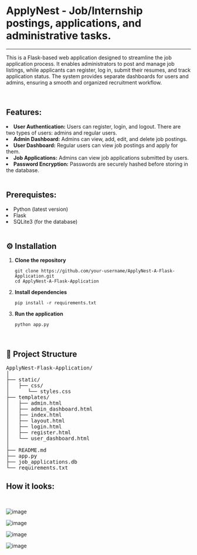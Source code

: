 <h1>ApplyNest - Job/Internship postings, applications, and administrative tasks.</h1>
<hr>
<p>This is a Flask-based web application designed to streamline the job application process. It enables administrators to post and manage job listings, while applicants can register, log in, submit their resumes, and track application status. The system provides separate dashboards for users and admins, ensuring a smooth and organized recruitment workflow.</p>
<br>
<h2>Features: </h2>
<li><b>User Authentication:</b> Users can register, login, and logout. There are two types of users: admins and regular users.</ul>
<li><b>Admin Dashboard:</b> Admins can view, add, edit, and delete job postings.</li>
<li><b>User Dashboard:</b> Regular users can view job postings and apply for them.</li>
<li><b>Job Applications:</b> Admins can view job applications submitted by users.</li>
<li><b>Password Encryption:</b> Passwords are securely hashed before storing in the database.</li>
<br>
<h2>Prerequistes: </h2>
<li>Python (latest version)</li>
<li>Flask</li>
<li>SQLite3 (for the database)</li>
<br>
<h2>⚙️ Installation</h2>

<ol>
  <li>
    <strong>Clone the repository</strong>
    <pre><code>git clone https://github.com/your-username/ApplyNest-A-Flask-Application.git
cd ApplyNest-A-Flask-Application</code></pre>
  </li>
  
  <li>
    <strong>Install dependencies</strong>
    <pre><code>pip install -r requirements.txt</code></pre>
  </li>
  
  <li>
    <strong>Run the application</strong>
    <pre><code>python app.py</code></pre>
  </li>
</ol>
<br>
<h2>📁 Project Structure</h2>
<pre>
ApplyNest-Flask-Application/
│
├── static/
│   ├── css/
│      └── styles.css
├── templates/
│   ├── admin.html
│   ├── admin_dashboard.html
│   ├── index.html
│   ├── layout.html
│   ├── login.html
│   ├── register.html
│   └── user_dashboard.html
│
├── README.md
├── app.py
├── job_applications.db
└── requirements.txt
</pre>
<h2>How it looks: </h2>
<br>

![image](https://github.com/banasmita24/ApplyNest/assets/155791058/a6a63cae-fbe0-4b01-a425-a3cd1195c4b2)

![image](https://github.com/banasmita24/ApplyNest/assets/155791058/f9fcc745-c9f5-497c-90d8-8a1c997ab8e3)

![image](https://github.com/banasmita24/ApplyNest/assets/155791058/7f9502aa-8d62-495b-bbb1-e34e90ee1468)

![image](https://github.com/banasmita24/ApplyNest/assets/155791058/6a8cb7ad-632b-4995-9dc4-bc206da37897)
